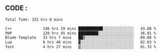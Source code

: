 ## CODE :
<!--START_SECTION:waka-->

```txt
Total Time: 332 hrs 8 mins

C++              146 hrs 29 mins ███████████░░░░░░░░░░░░░░   43.68 %
PHP              120 hrs 45 mins █████████░░░░░░░░░░░░░░░░   36.01 %
Blade Template   33 hrs 7 mins   ██▒░░░░░░░░░░░░░░░░░░░░░░   09.88 %
Lua              6 hrs 48 mins   ▓░░░░░░░░░░░░░░░░░░░░░░░░   02.03 %
Text             4 hrs 27 mins   ▒░░░░░░░░░░░░░░░░░░░░░░░░   01.33 %
```

<!--END_SECTION:waka-->
